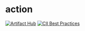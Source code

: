# action

[![Artifact Hub](https://img.shields.io/endpoint?url=https://artifacthub.io/badge/repository/charts-test-1)](https://artifacthub.io/packages/search?repo=charts-test-1) [![CII Best Practices](https://bestpractices.coreinfrastructure.org/projects/5624/badge)](https://bestpractices.coreinfrastructure.org/projects/5624)


